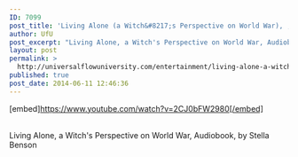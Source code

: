 ```yaml
---
ID: 7099
post_title: 'Living Alone (a Witch&#8217;s Perspective on World War), , by Stella Benson'
author: UfU
post_excerpt: "Living Alone, a Witch's Perspective on World War, Audiobook, by Stella Benson"
layout: post
permalink: >
  http://universalflowuniversity.com/entertainment/living-alone-a-witchs-perspective-on-world-war-by-stella-benson/
published: true
post_date: 2014-06-11 12:46:36
---
```

[embed]https://www.youtube.com/watch?v=2CJ0bFW2980[/embed]</br></br>
<p>Living Alone, a Witch's Perspective on World War, Audiobook, by Stella Benson</p>